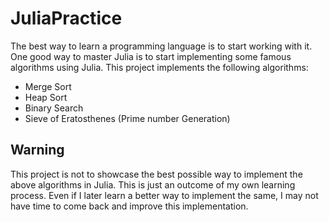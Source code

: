 # JuliaPractice
The best way to learn a programming language is to start working with it. One good way to master Julia is to start implementing some famous algorithms using Julia. This project implements the following algorithms:

- Merge Sort
- Heap Sort
- Binary Search
- Sieve of Eratosthenes (Prime number Generation)


## Warning
This project is not to showcase the best possible way to implement the above algorithms in Julia. This is just an outcome of my own learning process. Even if I later learn a better way to implement the same, I may not have time to come back and improve this implementation.

